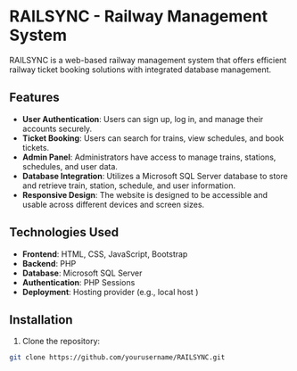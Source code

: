 # RAILSYNC - Railway Management System

RAILSYNC is a web-based railway management system that offers efficient railway ticket booking solutions with integrated database management.

## Features

- **User Authentication**: Users can sign up, log in, and manage their accounts securely.
- **Ticket Booking**: Users can search for trains, view schedules, and book tickets.
- **Admin Panel**: Administrators have access to manage trains, stations, schedules, and user data.
- **Database Integration**: Utilizes a Microsoft SQL Server database to store and retrieve train, station, schedule, and user information.
- **Responsive Design**: The website is designed to be accessible and usable across different devices and screen sizes.

## Technologies Used

- **Frontend**: HTML, CSS, JavaScript, Bootstrap
- **Backend**: PHP
- **Database**: Microsoft SQL Server
- **Authentication**: PHP Sessions
- **Deployment**: Hosting provider (e.g., local host )

## Installation

1. Clone the repository:

```bash
git clone https://github.com/yourusername/RAILSYNC.git
